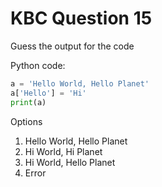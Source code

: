 # KBC Question 15

Guess the output for the code

Python code:

```py
a = 'Hello World, Hello Planet'
a['Hello'] = 'Hi' 
print(a)
```

Options

1. Hello World, Hello Planet
2. Hi World, Hi Planet
3. Hi World, Hello Planet
4. Error
